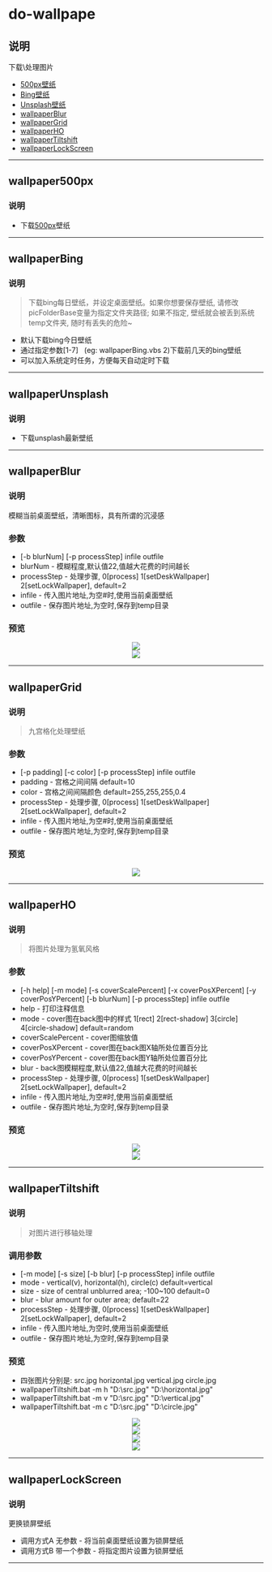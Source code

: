 # do-wallpape


## 说明
下载\处理图片
* [500px壁纸](#wallpaper500px)
* [Bing壁纸](#wallpaperBing)
* [Unsplash壁纸](#wallpaperUnsplash)
* [wallpaperBlur](#wallpaperBlur)
* [wallpaperGrid](#wallpaperGrid)
* [wallpaperHO](#wallpaperHO)
* [wallpaperTiltshift](#wallpaperTiltshift)
* [wallpaperLockScreen](#wallpaperLockScreen)    
    
    
------------
## wallpaper500px
### 说明
* 下载[500px](https://500px.com/)壁纸

------------
## wallpaperBing
### 说明
> 下载bing每日壁纸，并设定桌面壁纸。如果你想要保存壁纸, 请修改picFolderBase变量为指定文件夹路径; 如果不指定, 壁纸就会被丢到系统temp文件夹, 随时有丢失的危险~
* 默认下载bing今日壁纸
* 通过指定参数[1-7]   (eg: wallpaperBing.vbs 2)下载前几天的bing壁纸
* 可以加入系统定时任务，方便每天自动定时下载




------------
## wallpaperUnsplash
### 说明
* 下载unsplash最新壁纸

  
  
  

------------
## wallpaperBlur
### 说明
模糊当前桌面壁纸，清晰图标，具有所谓的沉浸感


### 参数
* [-b blurNum] [-p processStep] infile outfile
* blurNum - 模糊程度,默认值22,值越大花费的时间越长
* processStep - 处理步骤, 0[process] 1[setDeskWallpaper] 2[setLockWallpaper], default=2
* infile - 传入图片地址,为空\#时,使用当前桌面壁纸
* outfile - 保存图片地址,为空时,保存到temp目录

### 预览
<div align=center><img src="https://github.com/bjc5233/do-wallpaper/raw/master/wallpaperBlur/resources/demo.png"/></div>
<div align=center><img src="https://github.com/bjc5233/do-wallpaper/raw/master/wallpaperBlur/resources/demo2.png"/></div>




------------
## wallpaperGrid
### 说明
> 九宫格化处理壁纸

### 参数
* [-p padding] [-c color] [-p processStep] infile outfile
* padding - 宫格之间间隔 default=10
* color - 宫格之间间隔颜色 default=255,255,255,0.4
* processStep - 处理步骤, 0[process] 1[setDeskWallpaper] 2[setLockWallpaper], default=2
* infile - 传入图片地址,为空\#时,使用当前桌面壁纸
* outfile - 保存图片地址,为空时,保存到temp目录

### 预览
<div align=center><img src="https://github.com/bjc5233/do-wallpaper/raw/master/wallpaperGrid/resources/demo.png"/></div>






------------
## wallpaperHO
### 说明
> 将图片处理为氢氧风格

### 参数
* [-h help] [-m mode] [-s coverScalePercent] [-x coverPosXPercent] [-y coverPosYPercent] [-b blurNum] [-p processStep] infile outfile
* help - 打印注释信息
* mode - cover图在back图中的样式 1[rect] 2[rect-shadow] 3[circle] 4[circle-shadow] default=random
* coverScalePercent - cover图缩放值
* coverPosXPercent - cover图在back图X轴所处位置百分比
* coverPosYPercent - cover图在back图Y轴所处位置百分比
* blur - back图模糊程度,默认值22,值越大花费的时间越长
* processStep - 处理步骤, 0[process] 1[setDeskWallpaper] 2[setLockWallpaper], default=2
* infile - 传入图片地址,为空\#时,使用当前桌面壁纸
* outfile - 保存图片地址,为空时,保存到temp目录


### 预览
<div align=center><img src="https://github.com/bjc5233/do-wallpaper/raw/master/wallpaperHO/resources/demo.png"/></div>
<div align=center><img src="https://github.com/bjc5233/do-wallpaper/raw/master/wallpaperHO/resources/demo2.png"/></div>



------------
## wallpaperTiltshift
### 说明
> 对图片进行移轴处理


### 调用参数
* [-m mode] [-s size] [-b blur] [-p processStep] infile outfile
* mode - vertical(v), horizontal(h), circle(c) default=vertical
* size - size of central unblurred area; -100~100 default=0
* blur - blur amount for outer area; default=22
* processStep - 处理步骤, 0[process] 1[setDeskWallpaper] 2[setLockWallpaper], default=2
* infile - 传入图片地址,为空时,使用当前桌面壁纸
* outfile - 保存图片地址,为空时,保存到temp目录


### 预览
* 四张图片分别是: src.jpg horizontal.jpg vertical.jpg circle.jpg
* wallpaperTiltshift.bat -m h "D:\src.jpg" "D:\horizontal.jpg"
* wallpaperTiltshift.bat -m v "D:\src.jpg" "D:\vertical.jpg"
* wallpaperTiltshift.bat -m c "D:\src.jpg" "D:\circle.jpg"


<div align=center><img src="https://github.com/bjc5233/do-wallpaper/raw/master/wallpaperTiltshift/resources/src.jpg"/></div>
<div align=center><img src="https://github.com/bjc5233/do-wallpaper/raw/master/wallpaperTiltshift/resources/horizontal.jpg"/></div>
<div align=center><img src="https://github.com/bjc5233/do-wallpaper/raw/master/wallpaperTiltshift/resources/vertical.jpg"/></div>
<div align=center><img src="https://github.com/bjc5233/do-wallpaper/raw/master/wallpaperTiltshift/resources/circle.jpg"/></div>


------------
## wallpaperLockScreen
### 说明
更换锁屏壁纸
* 调用方式A 无参数 - 将当前桌面壁纸设置为锁屏壁纸
* 调用方式B 带一个参数 - 将指定图片设置为锁屏壁纸
------------